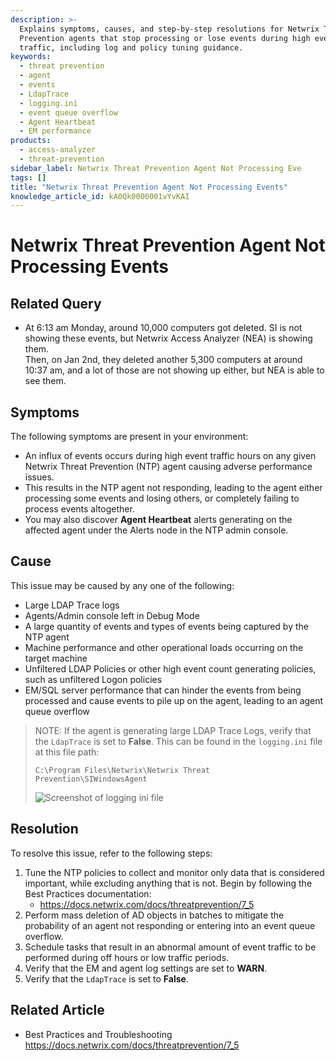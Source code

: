 ```yaml
---
description: >-
  Explains symptoms, causes, and step-by-step resolutions for Netwrix Threat
  Prevention agents that stop processing or lose events during high event
  traffic, including log and policy tuning guidance.
keywords:
  - threat prevention
  - agent
  - events
  - LdapTrace
  - logging.ini
  - event queue overflow
  - Agent Heartbeat
  - EM performance
products:
  - access-analyzer
  - threat-prevention
sidebar_label: Netwrix Threat Prevention Agent Not Processing Eve
tags: []
title: "Netwrix Threat Prevention Agent Not Processing Events"
knowledge_article_id: kA0Qk0000001vYvKAI
---
```


# Netwrix Threat Prevention Agent Not Processing Events

## Related Query

- At 6:13 am Monday, around 10,000 computers got deleted. SI is not showing these events, but Netwrix Access Analyzer (NEA) is showing them.  
  Then, on Jan 2nd, they deleted another 5,300 computers at around 10:37 am, and a lot of those are not showing up either, but NEA is able to see them.

## Symptoms

The following symptoms are present in your environment:

- An influx of events occurs during high event traffic hours on any given Netwrix Threat Prevention (NTP) agent causing adverse performance issues.
- This results in the NTP agent not responding, leading to the agent either processing some events and losing others, or completely failing to process events altogether.
- You may also discover **Agent Heartbeat** alerts generating on the affected agent under the Alerts node in the NTP admin console.

## Cause

This issue may be caused by any one of the following:

- Large LDAP Trace logs
- Agents/Admin console left in Debug Mode
- A large quantity of events and types of events being captured by the NTP agent
- Machine performance and other operational loads occurring on the target machine
- Unfiltered LDAP Policies or other high event count generating policies, such as unfiltered Logon policies
- EM/SQL server performance that can hinder the events from being processed and cause events to pile up on the agent, leading to an agent queue overflow

> NOTE: If the agent is generating large LDAP Trace Logs, verify that the `LdapTrace` is set to **False**. This can be found in the `logging.ini` file at this file path:
>
> `C:\Program Files\Netwrix\Netwrix Threat Prevention\SIWindowsAgent`
>
> ![Screenshot of logging ini file](images/ka0Qk000000Co13_0EMQk00000AJwk5.png)

## Resolution

To resolve this issue, refer to the following steps:

1. Tune the NTP policies to collect and monitor only data that is considered important, while excluding anything that is not. Begin by following the Best Practices documentation:
   - https://docs.netwrix.com/docs/threatprevention/7_5
2. Perform mass deletion of AD objects in batches to mitigate the probability of an agent not responding or entering into an event queue overflow.
3. Schedule tasks that result in an abnormal amount of event traffic to be performed during off hours or low traffic periods.
4. Verify that the EM and agent log settings are set to **WARN**.
5. Verify that the `LdapTrace` is set to **False**.

## Related Article

- Best Practices and Troubleshooting  
  https://docs.netwrix.com/docs/threatprevention/7_5
